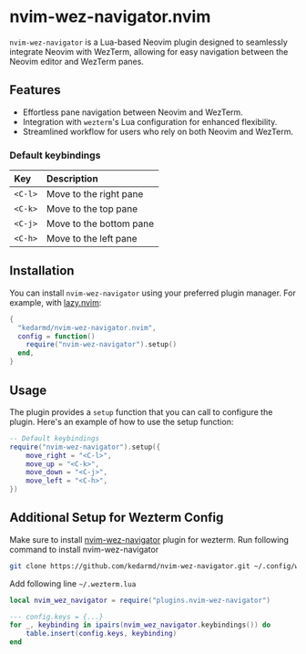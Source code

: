 # nvim-wez-navigator.nvim

`nvim-wez-navigator` is a Lua-based Neovim plugin designed to seamlessly integrate Neovim with WezTerm, allowing for easy navigation between the Neovim editor and WezTerm panes.

## Features

- Effortless pane navigation between Neovim and WezTerm.
- Integration with `wezterm`'s Lua configuration for enhanced flexibility.
- Streamlined workflow for users who rely on both Neovim and WezTerm.

### Default keybindings
| Key     | Description             |
|:--------|:------------------------|
| `<C-l>` | Move to the right pane  |
| `<C-k>` | Move to the top pane    |
| `<C-j>` | Move to the bottom pane |
| `<C-h>` | Move to the left pane   |

## Installation

You can install `nvim-wez-navigator` using your preferred plugin manager. For example, with [lazy.nvim](https://github.com/folke/lazy.nvim):

```lua
{
  "kedarmd/nvim-wez-navigator.nvim",
  config = function()
    require("nvim-wez-navigator").setup()
  end,
}
```

## Usage
The plugin provides a `setup` function that you can call to configure the plugin. Here's an example of how to use the setup function:
```lua
-- Default keybindings
require("nvim-wez-navigator").setup({
    move_right = "<C-l>", 
    move_up = "<C-k>",
    move_down = "<C-j>",
    move_left = "<C-h>",
})
```
## Additional Setup for Wezterm Config
Make sure to install [nvim-wez-navigator](https://github.com/kedarmd/nvim-wez-navigator) plugin for wezterm.
Run following command to install nvim-wez-navigator
```sh
git clone https://github.com/kedarmd/nvim-wez-navigator.git ~/.config/wezterm/plugins/nvim-wez-navigator/
```
Add following line `~/.wezterm.lua`
```lua
local nvim_wez_navigator = require("plugins.nvim-wez-navigator")

--- config.keys = {...}
for _, keybinding in ipairs(nvim_wez_navigator.keybindings()) do
	table.insert(config.keys, keybinding)
end
```

